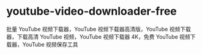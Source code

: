 # youtube-video-downloader-free
批量 YouTube 视频下载器，YouTube 视频下载器高清版，YouTube 视频下载器，下载高清 YouTube 视频，YouTube 视频下载器 4K，免费 YouTube 视频下载器，YouTube 视频保存工具

